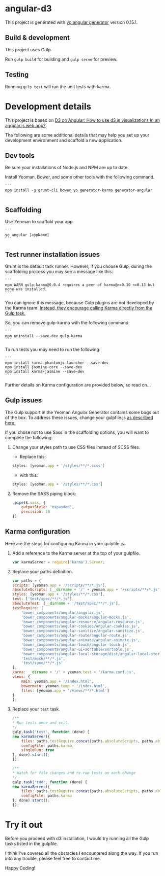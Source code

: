 # angular-d3

This project is generated with [yo angular generator](https://github.com/yeoman/generator-angular)
version 0.15.1.

## Build & development

This project uses Gulp.

Run `gulp build` for building and `gulp serve` for preview.

## Testing

Running `gulp test` will run the unit tests with karma.

# Development details

This project is based on [D3 on Angular: How to use d3.js visualizations in an angular.js web app?](http://www.robinwieruch.de/d3-on-angular-seed/).

The following are some additional details that may help you set up your development environment and scaffold a new application.

## Dev tools

Be sure your installations of Node.js and NPM are up to date.

Install Yeoman, Bower, and some other tools with the following command.

    ```
    npm install -g grunt-cli bower yo generator-karma generator-angular
    ```

## Scaffolding

Use Yeoman to scaffold your app.

    ```
    yo angular [appName]
    ```

## Test runner installation issues

Grunt is the default task runner. However, if you choose Gulp, during the scaffolding process you may
see a message like this:

    ```
    npm WARN gulp-karma@0.0.4 requires a peer of karma@>=0.10 <=0.13 but none was installed.
    ```

You can ignore this message, because Gulp plugins are not developed by the Karma team. 
[Instead, they encourage calling Karma directly from the Gulp task.](https://github.com/karma-runner/gulp-karma#do-we-need-a-plugin)

So, you can remove gulp-karma with the following command:

    ```
    npm uninstall --save-dev gulp-karma
    ```

To run tests you may need to run the following:

    ```
    npm install karma-phantomjs-launcher --save-dev
    npm install jasmine-core --save-dev
    npm install karma-jasmine --save-dev
    ```

Further details on Karma configuration are provided below, so read on...

## Gulp issues

The Gulp support in the Yeoman Angular Generator contains some bugs out of the box. To address these issues, change
your gulpfile.js [as described here.](https://github.com/yeoman/generator-angular/issues/1299)

If you chose not to use Sass in the scaffolding options, you will want to complete the following:

1. Change your styles path to use CSS files instead of SCSS files.
    * Replace this:
    ```javascript
    styles: [yeoman.app + '/styles/**/*.scss']
    ```
    * with this:
    ```javascript
    styles: [yeoman.app + '/styles/**/*.css']
    ```

2. Remove the SASS piping block:

    ```javascript
    .pipe($.sass, {
        outputStyle: 'expanded',
        precision: 10
    })
    ```

## Karma configuration

Here are the steps for configuring Karma in your gulpfile.js.

1. Add a reference to the Karma server at the top of your gulpfile.

    ```javascript
    var karmaServer = require('karma').Server;
    ```

2. Replace your paths definition.

    ```javascript
    var paths = {
    scripts: [yeoman.app + '/scripts/**/*.js'],
    absoluteScripts: [__dirname + '/' + yeoman.app + '/scripts/**/*.js'],
    styles: [yeoman.app + '/styles/**/*.css'],
    test: ['test/spec/**/*.js'],
    absoluteTest: [__dirname + '/test/spec/**/*.js'],
    testRequire: [
        'bower_components/angular/angular.js',
        'bower_components/angular-mocks/angular-mocks.js',
        'bower_components/angular-resource/angular-resource.js',
        'bower_components/angular-cookies/angular-cookies.js',
        'bower_components/angular-sanitize/angular-sanitize.js',
        'bower_components/angular-route/angular-route.js',
        'bower_components/angular-animate/angular-animate.js',
        'bower_components/angular-touch/angular-touch.js',
        'bower_components/angular-ui-sortable/sortable.js',
        'bower_components/angular-local-storage/dist/angular-local-storage.js',
        'test/mock/**/*.js',
        'test/spec/**/*.js'
    ],
    karma: __dirname + '/' + yeoman.test + '/karma.conf.js',
    views: {
        main: yeoman.app + '/index.html',
        bowermain: yeoman.temp + '/index.html',
        files: [yeoman.app + '/views/**/*.html']
    }
    };
    ```

3. Replace your `test` task.

    ```javascript
    /**
    * Run tests once and exit.
    */
    gulp.task('test', function (done) {
    new karmaServer({
        files: paths.testRequire.concat(paths.absoluteScripts, paths.absoluteTest),
        configFile: paths.karma,
        singleRun: true
    }, done).start();
    });

    /**
    * Watch for file changes and re-run tests on each change
    */
    gulp.task('tdd', function (done) {
    new karmaServer({
        files: paths.testRequire.concat(paths.absoluteScripts, paths.absoluteTest),
        configFile: paths.karma
    }, done).start();
    });
    ```

# Try it out

Before you proceed with d3 installation, I would try running all the Gulp tasks listed in the gulpfile.

I think I've covered all the obstacles I encountered along the way. If you run into any trouble, please
feel free to contact me.

Happy Coding!